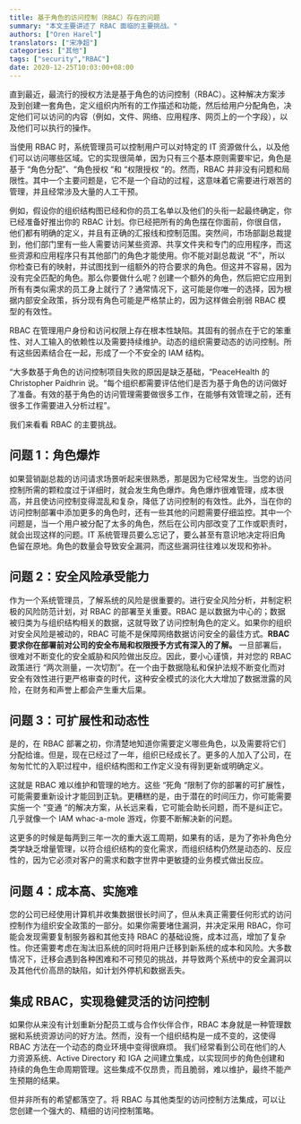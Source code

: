 ```yaml
---
title: 基于角色的访问控制（RBAC）存在的问题
summary: "本文主要讲述了 RBAC 面临的主要挑战。"
authors: ["Oren Harel"]
translators: ["宋净超"]
categories: ["其他"]
tags: ["security","RBAC"]
date: 2020-12-25T10:03:00+08:00
---
```


直到最近，最流行的授权方法是基于角色的访问控制（RBAC）。这种解决方案涉及到创建一套角色，定义组织内所有的工作描述和功能，然后给用户分配角色，决定他们可以访问的内容（例如，文件、网络、应用程序、网页上的一个字段），以及他们可以执行的操作。

当使用 RBAC 时，系统管理员可以控制用户可以对特定的 IT 资源做什么，以及他们可以访问哪些区域。它的实现很简单，因为只有三个基本原则需要牢记，角色是基于 “角色分配”、“角色授权 “和 “权限授权 “的。然而，RBAC 并非没有问题和局限性。其中一个主要问题是，它不是一个自动的过程，这意味着它需要进行艰苦的管理，并且经常涉及大量的人工干预。

例如，假设你的组织结构图已经和你的员工名单以及他们的头衔一起最终确定，你已经准备好推出你的 RBAC 计划。你已经把所有的角色摆在你面前，你很自信，他们都有明确的定义，并且有正确的汇报线和控制范围。突然间，市场部副总裁提到，他们部门里有一些人需要访问某些资源、共享文件夹和专门的应用程序，而这些资源和应用程序只有其他部门的角色才能使用。你不能对副总裁说 “不”，所以你检查已有的映射，并试图找到一组额外的符合要求的角色。但这并不容易，因为没有完全匹配的角色。那么你要做什么呢？创建一个额外的角色，然后把它应用到所有有类似需求的员工身上就行了？通常情况下，这可能是你唯一的选择，因为根据内部安全政策，拆分现有角色可能是严格禁止的，因为这样做会削弱 RBAC 模型的有效性。

RBAC 在管理用户身份和访问权限上存在根本性缺陷。其固有的弱点在于它的笨重性、对人工输入的依赖性以及需要持续维护。动态的组织需要动态的访问控制。所有这些因素结合在一起，形成了一个不安全的 IAM 结构。

“大多数基于角色的访问控制项目失败的原因是缺乏基础，“PeaceHealth 的 Christopher Paidhrin 说。“每个组织都需要评估他们是否为基于角色的访问做好了准备。有效的基于角色的访问管理需要做很多工作，在能够有效管理之前，还有很多工作需要进入分析过程”。

我们来看看 RBAC 的主要挑战。

## 问题 1：角色爆炸

如果营销副总裁的访问请求场景听起来很熟悉，那是因为它经常发生。当您的访问控制所需的颗粒度过于详细时，就会发生角色爆炸。角色爆炸很难管理，成本很高，并且使访问控制变得混乱和复杂，降低了访问控制的有效性。此外，当在你的访问控制部署中添加更多的角色时，还有一些其他的问题需要仔细监控。其中一个问题是，当一个用户被分配了太多的角色，然后在公司内部改变了工作或职责时，就会出现这样的问题。IT 系统管理员要么忘记了，要么甚至有意识地决定将旧角色留在原地。角色的数量会导致安全漏洞，而这些漏洞往往难以发现和弥补。

## 问题 2：安全风险承受能力

作为一个系统管理员，了解系统的风险是很重要的。进行安全风险分析，并制定积极的风险防范计划，对 RBAC 的部署至关重要。RBAC 是以数据为中心的；数据被归类为与组织结构相关的数据，这就导致了访问控制角色的定义。如果你的组织对安全风险是被动的，RBAC 可能不是保障网络数据访问安全的最佳方式。**RBAC 要求你在部署前对公司的安全布局和权限授予方式有深入的了解。** 一旦部署后，很难对不断变化的安全威胁和风险做出反应。因此，要小心谨慎，并对您的 RBAC 政策进行 “两次测量，一次切割”。在一个由于数据隐私和保护法规不断变化而对安全有效性进行更严格审查的时代，这种安全模式的淡化大大增加了数据泄露的风险，在财务和声誉上都会产生重大后果。

## 问题 3：可扩展性和动态性

是的，在 RBAC 部署之初，你清楚地知道你需要定义哪些角色，以及需要将它们分配给谁。但是，现在已经过了一年，组织已经成长了。更多的人加入了公司，在匆匆忙忙的入职过程中，组织结构图和工作定义没有得到更新或明确定义。

这就是 RBAC 难以维护和管理的地方。这些 “死角 “限制了你的部署的可扩展性，可能需要重新设计才能回到正轨。更糟糕的是，由于潜在的时间压力，你可能需要实施一个 “变通 “的解决方案，从长远来看，它可能会助长问题，而不是纠正它。几乎就像一个 IAM whac-a-mole 游戏，你要不断解决新的问题。

这更多的时候是每两到三年一次的重大返工周期，如果有的话，是为了弥补角色分类学缺乏增量管理，以符合组织结构的变化需求，而组织结构仍然是动态的、反应性的，因为它必须对客户的需求和数字世界中更敏捷的业务模式做出反应。

## 问题 4：成本高、实施难

您的公司已经使用计算机并收集数据很长时间了，但从未真正需要任何形式的访问控制作为组织安全政策的一部分。如果你需要堵住漏洞，并决定采用 RBAC，你可能会发现需要复制服务器和其他支持 RBAC 的基础设施，成本过高，增加了复杂性。你还需要考虑在淘汰旧系统的同时将用户迁移到新系统的成本和风险。大多数情况下，迁移会遇到各种困难和不可预见的挑战，并导致两个系统中的安全漏洞以及其他代价高昂的缺陷，如计划外停机和数据丢失。

## 集成 RBAC，实现稳健灵活的访问控制

如果你从来没有计划重新分配员工或与合作伙伴合作，RBAC 本身就是一种管理数据和系统资源访问的好方法。然而，没有一个组织结构是一成不变的，这使得 RBAC 方法在一个动态的商业环境中变得很麻烦。 我们经常看到公司在他们的人力资源系统、Active Directory 和 IGA 之间建立集成，以实现同步的角色创建和持续的角色生命周期管理。这些集成不仅昂贵，而且脆弱，难以维护，最终不能产生预期的结果。

但并非所有的希望都落空了。将 RBAC 与其他类型的访问控制方法集成，可以让您创建一个强大的、精细的访问控制策略。
